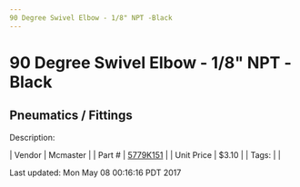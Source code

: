 ```yaml
---
90 Degree Swivel Elbow - 1/8" NPT -Black
---
```

# 90 Degree Swivel Elbow - 1/8" NPT -Black
## Pneumatics / Fittings
Description: 	 

| Vendor | Mcmaster | 
| Part # | [5779K151](https://www.mcmaster.com/#5779K151) | 
| Unit Price | $3.10 | 
| Tags: |  | 

Last updated: Mon May 08 00:16:16 PDT 2017